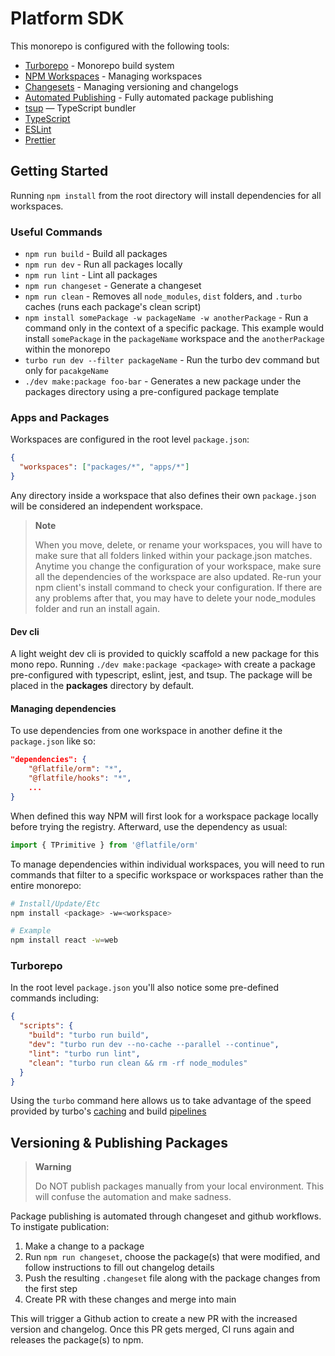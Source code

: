 # Platform SDK

This monorepo is configured with the following tools:

- [Turborepo](https://turborepo.org) - Monorepo build system
- [NPM Workspaces](https://docs.npmjs.com/cli/v7/using-npm/workspaces) - Managing workspaces
- [Changesets](https://github.com/changesets/changesets) - Managing versioning and changelogs
- [Automated Publishing](https://github.com/changesets/action) - Fully automated package publishing
- [tsup](https://github.com/egoist/tsup) — TypeScript bundler
- [TypeScript](https://www.typescriptlang.org/)
- [ESLint](https://eslint.org/)
- [Prettier](https://prettier.io)

## Getting Started

Running `npm install` from the root directory will install dependencies for all workspaces.

### Useful Commands

- `npm run build` - Build all packages
- `npm run dev` - Run all packages locally
- `npm run lint` - Lint all packages
- `npm run changeset` - Generate a changeset
- `npm run clean` - Removes all `node_modules`, `dist` folders, and `.turbo` caches (runs each package's clean script)
- `npm install somePackage -w packageName -w anotherPackage` - Run a command only in the context of a specific package. This example would install `somePackage` in the `packageName` workspace and the `anotherPackage` within the monorepo
- `turbo run dev --filter packageName` - Run the turbo dev command but only for `pacakgeName`
- `./dev make:package foo-bar` - Generates a new package under the packages directory using a pre-configured package template

### Apps and Packages

Workspaces are configured in the root level `package.json`:

```json
{
  "workspaces": ["packages/*", "apps/*"]
}
```

Any directory inside a workspace that also defines their own `package.json` will be considered an independent workspace.

> **Note**
>
> When you move, delete, or rename your workspaces, you will have to make sure that all folders linked within your package.json matches. Anytime you change the configuration of your workspace, make sure all the dependencies of the workspace are also updated. Re-run your npm client's install command to check your configuration. If there are any problems after that, you may have to delete your node_modules folder and run an install again.

#### Dev cli

A light weight dev cli is provided to quickly scaffold a new package for this mono repo. Running `./dev make:package <package>` with create a package pre-configured with typescript, eslint, jest, and tsup. The package will be placed in the **packages** directory by default.

#### Managing dependencies

To use dependencies from one workspace in another define it the `package.json` like so:

```json
"dependencies": {
    "@flatfile/orm": "*",
    "@flatfile/hooks": "*",
    ...
}
```

When defined this way NPM will first look for a workspace package locally before trying the registry. Afterward, use the dependency as usual:

```js
import { TPrimitive } from '@flatfile/orm'
```

To manage dependencies within individual workspaces, you will need to run commands that filter to a specific workspace or workspaces rather than the entire monorepo:

```bash
# Install/Update/Etc
npm install <package> -w=<workspace>

# Example
npm install react -w=web
```

### Turborepo

In the root level `package.json` you'll also notice some pre-defined commands including:

```json
{
  "scripts": {
    "build": "turbo run build",
    "dev": "turbo run dev --no-cache --parallel --continue",
    "lint": "turbo run lint",
    "clean": "turbo run clean && rm -rf node_modules"
  }
}
```

Using the `turbo` command here allows us to take advantage of the speed provided by turbo's [caching](https://turborepo.org/docs/core-concepts/caching) and build [pipelines](https://turborepo.org/docs/core-concepts/pipelines)

## Versioning & Publishing Packages

> **Warning**
>
> Do NOT publish packages manually from your local environment. This will confuse the automation and make sadness.

Package publishing is automated through changeset and github workflows. To instigate publication:

1. Make a change to a package
2. Run `npm run changeset`, choose the package(s) that were modified, and follow instructions to fill out changelog details
3. Push the resulting `.changeset` file along with the package changes from the first step
4. Create PR with these changes and merge into main

This will trigger a Github action to create a new PR with the increased version and changelog. Once this PR gets merged, CI runs again and releases the package(s) to npm.
